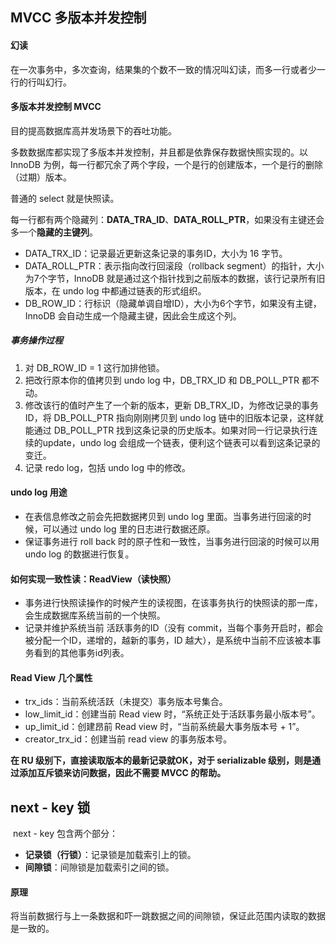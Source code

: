 ## MVCC 多版本并发控制

#### 幻读

在一次事务中，多次查询，结果集的个数不一致的情况叫幻读，而多一行或者少一行的行叫幻行。



#### 多版本并发控制 MVCC

目的提高数据库高并发场景下的吞吐功能。

多数数据库都实现了多版本并发控制，并且都是依靠保存数据快照实现的。以 InnoDB 为例，每一行都冗余了两个字段，一个是行的创建版本，一个是行的删除（过期）版本。

普通的 select 就是快照读。



每一行都有两个隐藏列：**DATA_TRA_ID**、**DATA_ROLL_PTR**，如果没有主键还会多一个**隐藏的主键列**。

- DATA_TRX_ID：记录最近更新这条记录的事务ID，大小为 16 字节。
- DATA_ROLL_PTR：表示指向改行回滚段（rollback segment）的指针，大小为7个字节，InnoDB 就是通过这个指针找到之前版本的数据，该行记录所有旧版本，在 undo log 中都通过链表的形式组织。
- DB_ROW_ID：行标识（隐藏单调自增ID），大小为6个字节，如果没有主键，InnoDB 会自动生成一个隐藏主键，因此会生成这个列。



##### 事务操作过程

1. 对 DB_ROW_ID = 1 这行加排他锁。
2. 把改行原本你的值拷贝到 undo log 中，DB_TRX_ID 和 DB_POLL_PTR 都不动。
3. 修改该行的值时产生了一个新的版本，更新 DB_TRX_ID，为修改记录的事务ID，将 DB_POLL_PTR 指向刚刚拷贝到 undo log 链中的旧版本记录，这样就能通过 DB_POLL_PTR 找到这条记录的历史版本。如果对同一行记录执行连续的update，undo log 会组成一个链表，便利这个链表可以看到这条记录的变迁。
4. 记录 redo log，包括 undo log 中的修改。



#### undo log 用途

- 在表信息修改之前会先把数据拷贝到 undo log 里面。当事务进行回滚的时候，可以通过 undo log 里的日志进行数据还原。
- 保证事务进行 roll back 时的原子性和一致性，当事务进行回滚的时候可以用 undo log 的数据进行恢复。



#### 如何实现一致性读：ReadView（读快照）

- 事务进行快照读操作的时候产生的读视图，在该事务执行的快照读的那一库，会生成数据库系统当前的一个快照。
- 记录并维护系统当前 活跃事务的ID（没有 commit，当每个事务开启时，都会被分配一个ID，递增的，越新的事务，ID 越大），是系统中当前不应该被本事务看到的其他事务id列表。



#### Read View 几个属性

- trx_ids：当前系统活跃（未提交）事务版本号集合。
- low_limit_id：创建当前 Read view 时，“系统正处于活跃事务最小版本号”。
- up_limit_id：创建昂前 Read view 时，“当前系统最大事务版本号 + 1”。
- creator_trx_id：创建当前 read view 的事务版本号。



**在 RU 级别下，直接读取版本的最新记录就OK，对于 serializable 级别，则是通过添加互斥锁来访问数据，因此不需要 MVCC 的帮助。**



## next - key 锁

​	next - key 包含两个部分：

- **记录锁（行锁）**：记录锁是加载索引上的锁。
- **间隙锁**：间隙锁是加载索引之间的锁。



#### 原理

将当前数据行与上一条数据和吓一跳数据之间的间隙锁，保证此范围内读取的数据是一致的。








